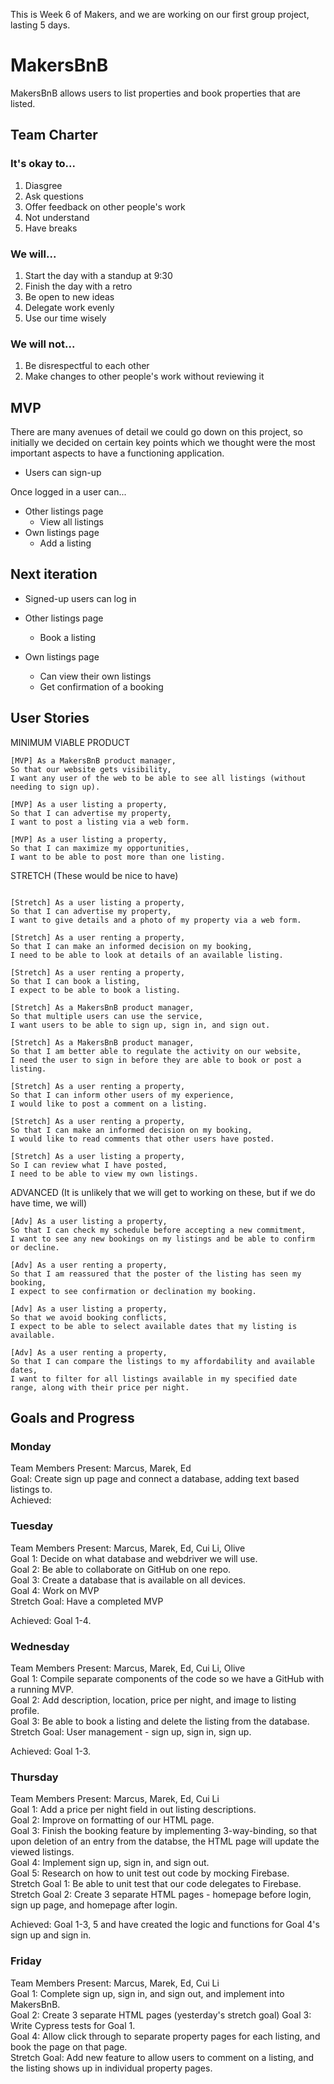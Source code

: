 This is Week 6 of Makers, and we are working on our first group project, lasting 5 days.

# MakersBnB

MakersBnB allows users to list properties and book properties that are listed.


## Team Charter

### It's okay to...

1. Diasgree
2. Ask questions
3. Offer feedback on other people's work
4. Not understand
5. Have breaks

### We will...

1. Start the day with a standup at 9:30
2. Finish the day with a retro
3. Be open to new ideas
4. Delegate work evenly
5. Use our time wisely

### We will not...

1. Be disrespectful to each other
2. Make changes to other people's work without reviewing it

## MVP

There are many avenues of detail we could go down on this project, so initially we decided on certain key points which we thought were the most important aspects to have a functioning application.

* Users can sign-up

Once logged in a user can...
* Other listings page
  * View all listings
* Own listings page
  * Add a listing

## Next iteration
* Signed-up users can log in

* Other listings page
  * Book a listing

* Own listings page
  * Can view their own listings
  * Get confirmation of a booking

## User Stories

MINIMUM VIABLE PRODUCT
```
[MVP] As a MakersBnB product manager,  
So that our website gets visibility,  
I want any user of the web to be able to see all listings (without needing to sign up).

[MVP] As a user listing a property,  
So that I can advertise my property,  
I want to post a listing via a web form.

[MVP] As a user listing a property,  
So that I can maximize my opportunities,  
I want to be able to post more than one listing.
```

STRETCH (These would be nice to have)
```

[Stretch] As a user listing a property,  
So that I can advertise my property,  
I want to give details and a photo of my property via a web form.

[Stretch] As a user renting a property,  
So that I can make an informed decision on my booking,  
I need to be able to look at details of an available listing.

[Stretch] As a user renting a property,  
So that I can book a listing,  
I expect to be able to book a listing.

[Stretch] As a MakersBnB product manager,  
So that multiple users can use the service,  
I want users to be able to sign up, sign in, and sign out.

[Stretch] As a MakersBnB product manager,  
So that I am better able to regulate the activity on our website,  
I need the user to sign in before they are able to book or post a listing.

[Stretch] As a user renting a property,  
So that I can inform other users of my experience,  
I would like to post a comment on a listing.

[Stretch] As a user renting a property,  
So that I can make an informed decision on my booking,  
I would like to read comments that other users have posted.

[Stretch] As a user listing a property,  
So I can review what I have posted,  
I need to be able to view my own listings.
```

ADVANCED (It is unlikely that we will get to working on these, but if we do have time, we will)
```
[Adv] As a user listing a property,  
So that I can check my schedule before accepting a new commitment,  
I want to see any new bookings on my listings and be able to confirm or decline.

[Adv] As a user renting a property,  
So that I am reassured that the poster of the listing has seen my booking,  
I expect to see confirmation or declination my booking.

[Adv] As a user listing a property,  
So that we avoid booking conflicts,  
I expect to be able to select available dates that my listing is available.

[Adv] As a user renting a property,  
So that I can compare the listings to my affordability and available dates,  
I want to filter for all listings available in my specified date range, along with their price per night.
```

## Goals and Progress

### Monday
Team Members Present: Marcus, Marek, Ed  
Goal: Create sign up page and connect a database, adding text based listings to.  
Achieved:  

### Tuesday
Team Members Present: Marcus, Marek, Ed, Cui Li, Olive  
Goal 1: Decide on what database and webdriver we will use.  
Goal 2: Be able to collaborate on GitHub on one repo.  
Goal 3: Create a database that is available on all devices.  
Goal 4: Work on MVP  
Stretch Goal: Have a completed MVP  

Achieved: Goal 1-4.  

### Wednesday
Team Members Present: Marcus, Marek, Ed, Cui Li, Olive  
Goal 1: Compile separate components of the code so we have a GitHub with a running MVP.  
Goal 2: Add description, location, price per night, and image to listing profile.  
Goal 3: Be able to book a listing and delete the listing from the database.  
Stretch Goal: User management - sign up, sign in, sign up.  

Achieved: Goal 1-3.  

### Thursday
Team Members Present: Marcus, Marek, Ed, Cui Li  
Goal 1: Add a price per night field in out listing descriptions.  
Goal 2: Improve on formatting of our HTML page.  
Goal 3: Finish the booking feature by implementing 3-way-binding, so that upon deletion of an entry from the databse, the HTML page will update the viewed listings.  
Goal 4: Implement sign up, sign in, and sign out.  
Goal 5: Research on how to unit test out code by mocking Firebase.  
Stretch Goal 1: Be able to unit test that our code delegates to Firebase.  
Stretch Goal 2: Create 3 separate HTML pages - homepage before login, sign up page, and homepage after login.  

Achieved: Goal 1-3, 5 and have created the logic and functions for Goal 4's sign up and sign in.  

### Friday
Team Members Present: Marcus, Marek, Ed, Cui Li  
Goal 1: Complete sign up, sign in, and sign out, and implement into MakersBnB.  
Goal 2: Create 3 separate HTML pages (yesterday's stretch goal)
Goal 3: Write Cypress tests for Goal 1.  
Goal 4: Allow click through to separate property pages for each listing, and book the page on that page.  
Stretch Goal: Add new feature to allow users to comment on a listing, and the listing shows up in individual property pages.  

